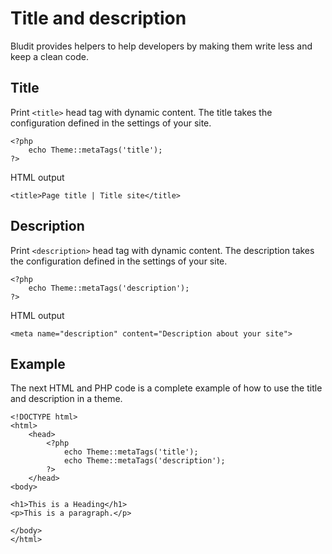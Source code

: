 # Title and description
<!-- position: 2 -->

Bludit provides helpers to help developers by making them write less and keep a clean code.

<h2 id="title">Title</h2>

Print `<title>` head tag with dynamic content. The title takes the configuration defined in the settings of your site.
```
<?php
	echo Theme::metaTags('title');
?>
```

HTML output
```
<title>Page title | Title site</title>
```

<h2 id="description">Description</h2>

Print `<description>` head tag with dynamic content. The description takes the configuration defined in the settings of your site.
```
<?php
	echo Theme::metaTags('description');
?>
```

HTML output
```
<meta name="description" content="Description about your site">
```

<h2 id="example">Example</h2>

The next HTML and PHP code is a complete example of how to use the title and description in a theme.

```
<!DOCTYPE html>
<html>
	<head>
		<?php
			echo Theme::metaTags('title');
			echo Theme::metaTags('description');
		?>
	</head>
<body>

<h1>This is a Heading</h1>
<p>This is a paragraph.</p>

</body>
</html>
```
